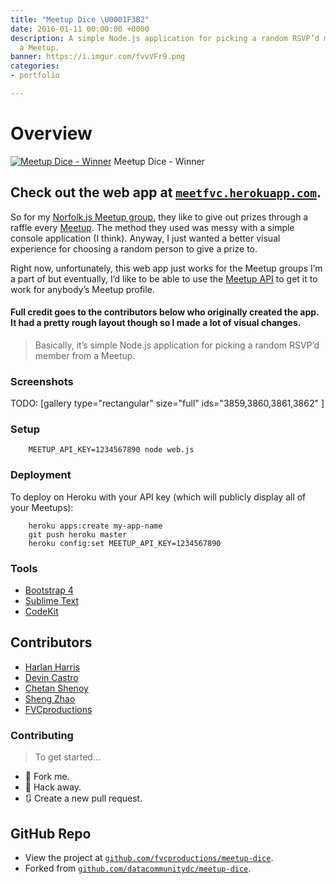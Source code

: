 ```yaml
---
title: "Meetup Dice \U0001F3B2"
date: 2016-01-11 00:00:00 +0000
description: A simple Node.js application for picking a random RSVP’d member from
  a Meetup.
banner: https://i.imgur.com/fvvVFr9.png
categories:
- portfolio

---
```

# Overview

[![Meetup Dice -
Winner](https://fvcproductions.files.wordpress.com/2016/01/meetupdice-winner.png)](https://fvcproductions.files.wordpress.com/2016/01/meetupdice-winner.png) Meetup Dice - Winner

## Check out the web app at [`meetfvc.herokuapp.com`](https://meetfvc.herokuapp.com).

So for my [Norfolk.js Meetup group](https://meetup.com/NorfolkJS), they like to give out prizes through a raffle every [Meetup](https://meetup.com). The method they used was messy with a simple console application (I think). Anyway, I just wanted a better visual experience for choosing a random person to give a prize to.

Right now, unfortunately, this web app just works for the Meetup groups I’m a part of but eventually, I’d like to be able to use the [Meetup API](https://www.meetup.com/meetup_api/) to get it to work for anybody’s Meetup profile.

#### Full credit goes to the contributors below who originally created the app. It had a pretty rough layout though so I made a lot of visual changes.

> Basically, it’s simple Node.js application for picking a random RSVP’d member from a Meetup.

### Screenshots

TODO: [gallery type="rectangular" size="full" ids="3859,3860,3861,3862" ]

### Setup

        MEETUP_API_KEY=1234567890 node web.js

### Deployment

To deploy on Heroku with your API key (which will publicly display all of your Meetups):

        heroku apps:create my-app-name
        git push heroku master
        heroku config:set MEETUP_API_KEY=1234567890

### Tools

* [Bootstrap 4](https://v4-alpha.getbootstrap.com/)
* [Sublime Text](https://github.com/fvcproductions/Sublime)
* [CodeKit](https://incident57.com/codekit/)

## Contributors

* [Harlan Harris](https://github.com/HarlanH)
* [Devin Castro](https://github.com/ddcast)
* [Chetan Shenoy](https://github.com/cshenoy)
* [Sheng Zhao](https://github.com/itsheng)
* [FVCproductions](https://github.com/fvcproductions)

### Contributing

> To get started…

* 🍴 Fork me.
* 🔨 Hack away.
* 🔃 Create a new pull request.

## GitHub Repo

* View the project at [`github.com/fvcproductions/meetup-dice`](https://github.com/fvcproductions/meetup-dice).
* Forked from [`github.com/datacommunitydc/meetup-dice`](https://github.com/datacommunitydc/meetup-dice).
